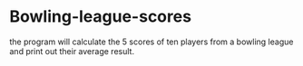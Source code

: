 # Bowling-league-scores
the program will calculate the 5 scores of ten players from a bowling league and print out their average result.
